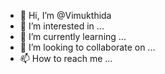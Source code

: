 - 👋 Hi, I’m @Vimukthida
- 👀 I’m interested in ...
- 🌱 I’m currently learning ...
- 💞️ I’m looking to collaborate on ...
- 📫 How to reach me ...

<!---
Vimukthida/Vimukthida is a ✨ special ✨ repository because its `README.md` (this file) appears on your GitHub profile.
You can click the Preview link to take a look at your changes.
--->
